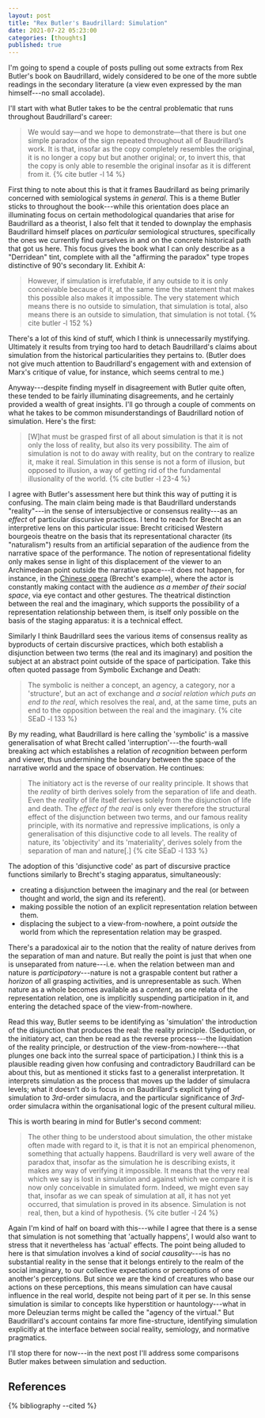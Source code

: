 ```yaml
---
layout: post
title: "Rex Butler's Baudrillard: Simulation"
date: 2021-07-22 05:23:00
categories: [thoughts]
published: true
---
```


I'm going to spend a couple of posts pulling out some extracts from Rex Butler's book on Baudrillard, widely considered to be one of the more subtle readings in the secondary literature (a view even expressed by the man himself---no small accolade).

I'll start with what Butler takes to be the central problematic that runs throughout Baudrillard's career:

> We would say—and we hope to demonstrate—that there is but one simple paradox of the sign repeated throughout all of Baudrillard’s work. It is that, insofar as the copy completely resembles the original, it is no longer a copy but but another original; or, to invert this, that the copy is only able to resemble the original insofar as it is different from it. {% cite butler -l 14 %}

<!--more-->

First thing to note about this is that it frames Baudrillard as being primarily concerned with semiological systems _in general_. This is a theme Butler sticks to throughout the book---while this orientation does place an illuminating focus on certain methodological quandaries that arise for Baudrillard as a theorist, I also felt that it tended to downplay the emphasis Baudrillard himself places on _particular_ semiological structures, specifically the ones we currently find ourselves in and on the concrete historical path that got us here. This focus gives the book what I can only describe as a "Derridean" tint, complete with all the "affirming the paradox" type tropes  distinctive of 90's secondary lit. Exhibit A:

> However, if simulation is irrefutable, if any outside to it is only conceivable because of it, at the same time the statement that makes this possible also makes it impossible. The very statement which means there is no outside to simulation, that simulation is total, also means there is an outside to simulation, that simulation is not total. {% cite butler -l 152 %}

There's a lot of this kind of stuff, which I think is unnecessarily mystifying. Ultimately it results from trying too hard to detach Baudrillard's claims about simulation from the historical particularities they pertains to. (Butler does not give much attention to Baudrillard's engagement with and extension of Marx's critique of value, for instance, which seems central to me.)

Anyway---despite finding myself in disagreement with Butler quite often, these tended to be fairly illuminating disagreements, and he certainly provided a wealth of great insights. I'll go through a couple of comments on what he takes to be common misunderstandings of Baudrillard notion of simulation. Here's the first:

> [W]hat must be grasped first of all about simulation is that it is not only the loss of reality, but also its very possibility. The aim of simulation is not to do away with reality, but on the contrary to realize it, make it real. Simulation in this sense is not a form of illusion, but opposed to illusion, a way of getting rid of the fundamental illusionality of the world. {% cite butler -l 23-4 %}

I agree with Butler's assessment here but think this way of putting it is confusing. The main claim being made is that Baudrillard understands "reality"---in the sense of intersubjective or consensus reality---as an _effect_ of particular discursive practices. I tend to reach for Brecht as an interpretive lens on this particular issue: Brecht criticised Western bourgeois theatre on the basis that its representational character (its "naturalism") results from an artificial separation of the audience from the narrative space of the performance. The notion of representational fidelity only makes sense in light of this displacement of the viewer to an Archimedean point outside the narrative space---it does not happen, for instance, in the [Chinese opera]({{site.baseurl}}/2020/07/07/brecht.html) (Brecht's example), where the actor is constantly making contact with the audience _as a member of their social space_, via eye contact and other gestures. The theatrical distinction between the real and the imaginary, which supports the possibility of a representation relationship between them, is itself only possible on the basis of the staging apparatus: it is a technical effect.

Similarly I think Baudrillard sees the various items of consensus reality as byproducts of certain discursive practices, which both establish a disjunction between two terms (the real and its imaginary) and position the subject at an abstract point outside of the space of participation. Take this often quoted passage from Symbolic Exchange and Death:

> The symbolic is neither a concept, an agency, a category, nor a 'structure', but an act of exchange and _a social relation which puts an end to the real_, which resolves the real, and, at the same time, puts an end to the opposition between the real and the imaginary. {% cite SEaD -l 133 %}

By my reading, what Baudrillard is here calling the 'symbolic' is a massive generalisation of what Brecht called 'interruption'---the fourth-wall breaking act which establishes a relation of _recognition_ between perform and viewer, thus undermining the boundary between the space of the narrative world and the space of observation. He continues:

> The initiatory act is the reverse of our reality principle. It shows that the _reality_ of birth derives solely from the separation of life and death. Even the _reality_ of life itself derives solely from the disjunction of life and death. The _effect of the real_ is only ever therefore the structural effect of the disjunction between two terms, and our famous reality principle, with its normative and repressive implications, is only a generalisation of this disjunctive code to all levels. The reality of nature, its 'objectivity' and its 'materiality', derives solely from the separation of man and nature[.] {% cite SEaD -l 133 %}

The adoption of this 'disjunctive code' as part of discursive practice functions similarly to Brecht's staging apparatus, simultaneously:

- creating a disjunction between the imaginary and the real (or between thought and world, the sign and its referent).
- making possible the notion of an explicit representation relation between them.
- displacing the subject to a view-from-nowhere, a point _outside_ the world from which the representation relation may be grasped.

There's a paradoxical air to the notion that the reality of nature derives from the separation of man and nature. But really the point is just that when one is unseparated from nature---i.e. when the relation between man and nature is _participatory_---nature is not a graspable content but rather a _horizon_ of all grasping activities, and is unrepresentable as such. When nature as a whole becomes available as a _content_, as one relata of the representation relation, one is implicitly suspending participation in it, and entering the detached space of the view-from-nowhere.

Read this way, Butler seems to be identifying as 'simulation' the introduction of the disjunction that produces the real: the reality principle. (Seduction, or the initiatory act, can then be read as the reverse process---the liquidation of the reality principle, or destruction of the view-from-nowhere---that plunges one back into the surreal space of participation.) I think this is a plausible reading given how confusing and contradictory Baudrillard can be about this, but as mentioned it sticks fast to a generalist interpretation. It interprets simulation as the process that moves up the ladder of simulacra levels; what it doesn't do is focus in on Baudrillard's explicit tying of simulation to _3rd_-order simulacra, and the particular significance of _3rd_-order simulacra within the organisational logic of the present cultural milieu.

This is worth bearing in mind for Butler's second comment:

> The other thing to be understood about simulation, the other mistake often made with regard to it, is that it is not an empirical phenomenon, something that actually happens. Baudrillard is very well aware of the paradox that, insofar as the simulation he is describing exists, it makes any way of verifying it impossible. It means that the very real which we say is lost in simulation and against which we compare it is now only conceivable in simulated form. Indeed, we might even say that, insofar as we can speak of simulation at all, it has not yet occurred, that simulation is proved in its absence. Simulation is not real, then, but a kind of hypothesis. {% cite butler -l 24 %}

Again I'm kind of half on board with this---while I agree that there is a sense that simulation is not something that 'actually happens', I would also want to stress that it nevertheless has 'actual' effects. The point being alluded to here is that simulation involves a kind of _social causality_---is has no substantial reality in the sense that it belongs entirely to the realm of the social imaginary, to our collective expectations or perceptions of one another's perceptions. But since we are the kind of creatures who base our actions on these perceptions, this means simulation can have causal influence in the real world, despite not being part of it per se. In this sense simulation is similar to concepts like hyperstition or hauntology---what in more Deleuzian terms might be called the "agency of the virtual." But Baudrillard's account contains far more fine-structure, identifying simulation explicitly at the interface between social reality, semiology, and normative pragmatics.

I'll stop there for now---in the next post I'll address some comparisons Butler makes between simulation and seduction.

## References
{% bibliography --cited %}
